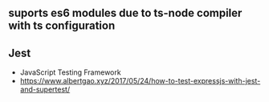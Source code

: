 ## suports es6 modules due to ts-node compiler with ts configuration

## Jest
- JavaScript Testing Framework
- https://www.albertgao.xyz/2017/05/24/how-to-test-expressjs-with-jest-and-supertest/